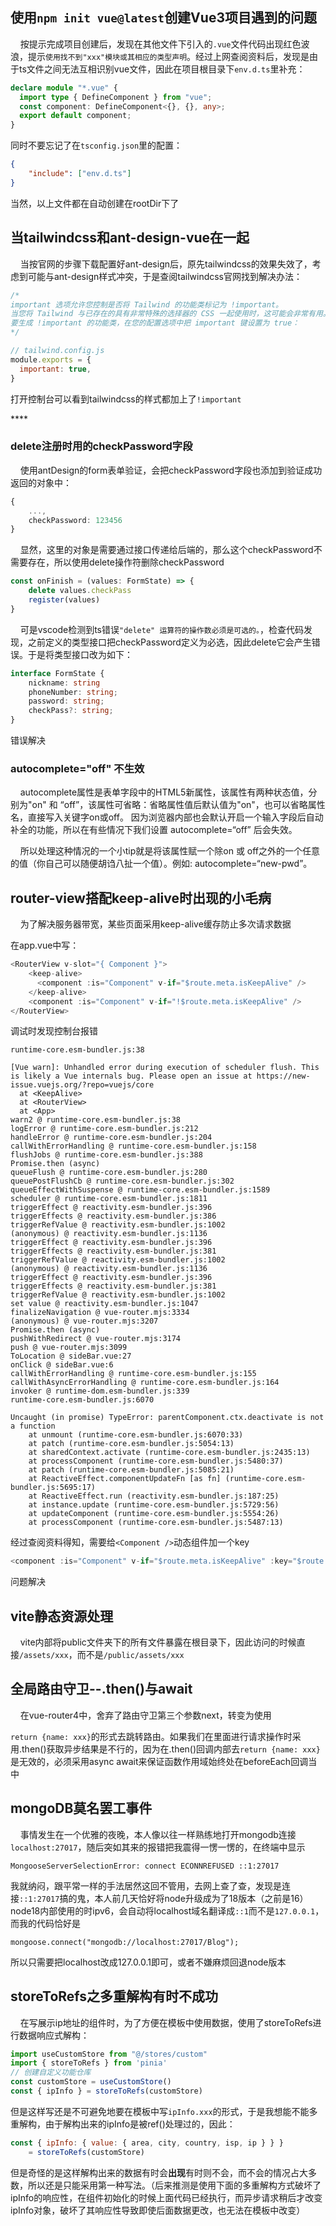 ## 使用`npm init vue@latest`创建Vue3项目遇到的问题

    按提示完成项目创建后，发现在其他文件下引入的`.vue`文件代码出现红色波浪，提示`使用找不到"xxx"模块或其相应的类型声明`。经过上网查阅资料后，发现是由于ts文件之间无法互相识别vue文件，因此在项目根目录下`env.d.ts`里补充：

```ts
declare module "*.vue" {
  import type { DefineComponent } from "vue";
  const component: DefineComponent<{}, {}, any>;
  export default component;
}
```

同时不要忘记了在`tsconfig.json`里的配置：

```json
{
    "include": ["env.d.ts"]
}
```

当然，以上文件都在自动创建在rootDir下了

## 当tailwindcss和ant-design-vue在一起

    当按官网的步骤下载配置好ant-design后，原先tailwindcss的效果失效了，考虑到可能与ant-design样式冲突，于是查阅tailwindcss官网找到解决办法：

```js
/*
important 选项允许您控制是否将 Tailwind 的功能类标记为 !important。
当您将 Tailwind 与已存在的具有非常特殊的选择器的 CSS 一起使用时，这可能会非常有用。
要生成 !important 的功能类，在您的配置选项中把 important 键设置为 true：
*/

// tailwind.config.js
module.exports = {
  important: true,
}
```

打开控制台可以看到tailwindcss的样式都加上了`!important`

<img title="" src="file:///C:/Users/Crazy_pea/AppData/Roaming/marktext/images/2022-10-26-10-18-35-image.png" alt="" data-align="inline">****

### delete注册时用的checkPassword字段

    使用antDesign的form表单验证，会把checkPassword字段也添加到验证成功返回的对象中：

```ts
{
    ...,
    checkPassword: 123456
}
```

    显然，这里的对象是需要通过接口传递给后端的，那么这个checkPassword不需要存在，所以使用delete操作符删除checkPassword

```ts
const onFinish = (values: FormState) => {
    delete values.checkPass
    register(values)
}
```

    可是vscode检测到ts错误`"delete" 运算符的操作数必须是可选的。`，检查代码发现，之前定义的类型接口把checkPassword定义为必选，因此delete它会产生错误。于是将类型接口改为如下：

```ts
interface FormState {
    nickname: string
    phoneNumber: string;
    password: string;
    checkPass?: string;
}
```

错误解决

### autocomplete="off" 不生效

    autocomplete属性是表单字段中的HTML5新属性，该属性有两种状态值，分别为"on" 和 “off”，该属性可省略：省略属性值后默认值为"on"，也可以省略属性名，直接写入关键字on或off。 因为浏览器内部也会默认开启一个输入字段后自动补全的功能，所以在有些情况下我们设置 autocomplete=“off” 后会失效。

    所以处理这种情况的一个小tip就是将该属性赋一个除on 或 off之外的一个任意的值（你自己可以随便胡诌八扯一个值）。例如: autocomplete=“new-pwd”。

## router-view搭配keep-alive时出现的小毛病

    为了解决服务器带宽，某些页面采用keep-alive缓存防止多次请求数据

在app.vue中写：

```v
<RouterView v-slot="{ Component }">
    <keep-alive>
      <component :is="Component" v-if="$route.meta.isKeepAlive" />
    </keep-alive>
    <component :is="Component" v-if="!$route.meta.isKeepAlive" />
</RouterView>
```

调试时发现控制台报错

```
runtime-core.esm-bundler.js:38 

[Vue warn]: Unhandled error during execution of scheduler flush. This is likely a Vue internals bug. Please open an issue at https://new-issue.vuejs.org/?repo=vuejs/core 
  at <KeepAlive> 
  at <RouterView> 
  at <App>
warn2 @ runtime-core.esm-bundler.js:38
logError @ runtime-core.esm-bundler.js:212
handleError @ runtime-core.esm-bundler.js:204
callWithErrorHandling @ runtime-core.esm-bundler.js:158
flushJobs @ runtime-core.esm-bundler.js:388
Promise.then (async)
queueFlush @ runtime-core.esm-bundler.js:280
queuePostFlushCb @ runtime-core.esm-bundler.js:302
queueEffectWithSuspense @ runtime-core.esm-bundler.js:1589
scheduler @ runtime-core.esm-bundler.js:1811
triggerEffect @ reactivity.esm-bundler.js:396
triggerEffects @ reactivity.esm-bundler.js:386
triggerRefValue @ reactivity.esm-bundler.js:1002
(anonymous) @ reactivity.esm-bundler.js:1136
triggerEffect @ reactivity.esm-bundler.js:396
triggerEffects @ reactivity.esm-bundler.js:381
triggerRefValue @ reactivity.esm-bundler.js:1002
(anonymous) @ reactivity.esm-bundler.js:1136
triggerEffect @ reactivity.esm-bundler.js:396
triggerEffects @ reactivity.esm-bundler.js:381
triggerRefValue @ reactivity.esm-bundler.js:1002
set value @ reactivity.esm-bundler.js:1047
finalizeNavigation @ vue-router.mjs:3334
(anonymous) @ vue-router.mjs:3207
Promise.then (async)
pushWithRedirect @ vue-router.mjs:3174
push @ vue-router.mjs:3099
ToLocation @ sideBar.vue:27
onClick @ sideBar.vue:6
callWithErrorHandling @ runtime-core.esm-bundler.js:155
callWithAsyncErrorHandling @ runtime-core.esm-bundler.js:164
invoker @ runtime-dom.esm-bundler.js:339
runtime-core.esm-bundler.js:6070 

Uncaught (in promise) TypeError: parentComponent.ctx.deactivate is not a function
    at unmount (runtime-core.esm-bundler.js:6070:33)
    at patch (runtime-core.esm-bundler.js:5054:13)
    at sharedContext.activate (runtime-core.esm-bundler.js:2435:13)
    at processComponent (runtime-core.esm-bundler.js:5480:37)
    at patch (runtime-core.esm-bundler.js:5085:21)
    at ReactiveEffect.componentUpdateFn [as fn] (runtime-core.esm-bundler.js:5695:17)
    at ReactiveEffect.run (reactivity.esm-bundler.js:187:25)
    at instance.update (runtime-core.esm-bundler.js:5729:56)
    at updateComponent (runtime-core.esm-bundler.js:5554:26)
    at processComponent (runtime-core.esm-bundler.js:5487:13)
```

经过查阅资料得知，需要给`<Component />`动态组件加一个key

```v
<component :is="Component" v-if="$route.meta.isKeepAlive" :key="$route.name" />
```

问题解决

## vite静态资源处理

    vite内部将public文件夹下的所有文件暴露在根目录下，因此访问的时候直接`/assets/xxx`，而不是`/public/assets/xxx`

## 全局路由守卫--.then()与await

    在vue-router4中，舍弃了路由守卫第三个参数next，转变为使用

`return {name: xxx}`的形式去跳转路由。如果我们在里面进行请求操作时采用.then()获取异步结果是不行的，因为在.then()回调内部去`return {name: xxx} `是无效的，必须采用async await来保证函数作用域始终处在beforeEach回调当中

## mongoDB莫名罢工事件

    事情发生在一个优雅的夜晚，本人像以往一样熟练地打开mongodb连接`localhost:27017`，随后突如其来的报错把我震得一愣一愣的，在终端中显示

```
MongooseServerSelectionError: connect ECONNREFUSED ::1:27017
```

我就纳闷，跟平常一样的手法居然这回不管用，去网上查了查，发现是连接`::1:27017`搞的鬼，本人前几天恰好将node升级成为了18版本（之前是16）node18内部使用的时ipv6，会自动将localhost域名翻译成`::1`而不是`127.0.0.1`，而我的代码恰好是

```
mongoose.connect("mongodb://localhost:27017/Blog");
```

所以只需要把localhost改成127.0.0.1即可，或者不嫌麻烦回退node版本

## storeToRefs之多重解构有时不成功

    在写展示ip地址的组件时，为了方便在模板中使用数据，使用了storeToRefs进行数据响应式解构：

```js
import useCustomStore from "@/stores/custom"
import { storeToRefs } from 'pinia'
// 创建自定义功能仓库
const customStore = useCustomStore()
const { ipInfo } = storeToRefs(customStore)
```

但是这样写还是不可避免地要在模板中写`ipInfo.xxx`的形式，于是我想能不能多重解构，由于解构出来的ipInfo是被ref()处理过的，因此：

```js
const { ipInfo: { value: { area, city, country, isp, ip } } }
    = storeToRefs(customStore)
```

但是奇怪的是这样解构出来的数据有时会**出现**有时则不会，而不会的情况占大多数，所以还是只能采用第一种写法。（后来推测是使用下面的多重解构方式破坏了ipInfo的响应性，在组件初始化的时候上面代码已经执行，而异步请求稍后才改变ipInfo对象，破坏了其响应性导致即使后面数据更改，也无法在模板中改变）
